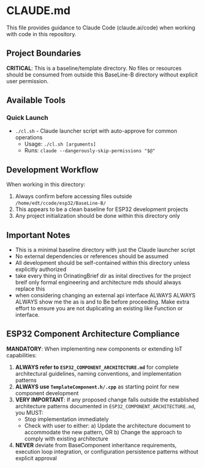 # CLAUDE.md

This file provides guidance to Claude Code (claude.ai/code) when working with code in this repository.

## Project Boundaries

**CRITICAL**: This is a baseline/template directory. No files or resources should be consumed from outside this BaseLine-B directory without explicit user permission.

## Available Tools

### Quick Launch
- `./cl.sh` - Claude launcher script with auto-approve for common operations
  - Usage: `./cl.sh [arguments]`
  - Runs: `claude --dangerously-skip-permissions "$@"`

## Development Workflow

When working in this directory:
1. Always confirm before accessing files outside `/home/edt/ccode/esp32/BaseLine-B/`
2. This appears to be a clean baseline for ESP32 development projects
3. Any project initialization should be done within this directory only

## Important Notes

- This is a minimal baseline directory with just the Claude launcher script
- No external dependencies or references should be assumed
- All development should be self-contained within this directory unless explicitly authorized
- take every thing in OrinatingBrief dir as inital directives for the project breif only formal engineering and architecture mds should always replace this
- when considering changing an external api interface ALWAYS ALWAYS ALWAYS show me the as is and to Be  before proceeding. Make extra effort to ensure you are not duplicating an existing like Function or interface.

## ESP32 Component Architecture Compliance

**MANDATORY**: When implementing new components or extending IoT capabilities:

1. **ALWAYS refer to `ESP32_COMPONENT_ARCHITECTURE.md`** for complete architectural guidelines, naming conventions, and implementation patterns
2. **ALWAYS use `TemplateComponent.h/.cpp`** as starting point for new component development
3. **VERY IMPORTANT**: If any proposed change falls outside the established architecture patterns documented in `ESP32_COMPONENT_ARCHITECTURE.md`, you MUST:
   - Stop implementation immediately
   - Check with user to either:
     a) Update the architecture document to accommodate the new pattern, OR
     b) Change the approach to comply with existing architecture
4. **NEVER** deviate from BaseComponent inheritance requirements, execution loop integration, or configuration persistence patterns without explicit approval
